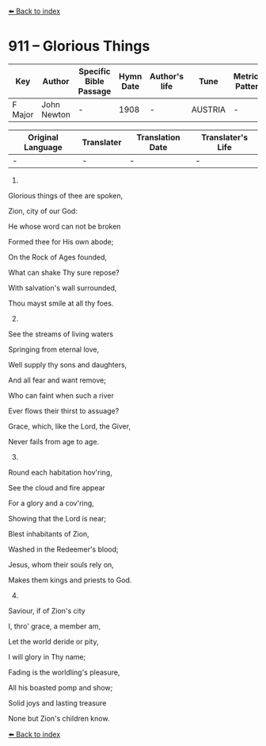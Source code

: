 [⬅️ Back to index](../README.md)

# 911 – Glorious Things

Key | Author   | Specific Bible Passage     |Hymn Date |Author's life |Tune |Metrical Pattern   |Composer/Source
-- | --------- | ---------------------------|----------|--------------|-----|-------------------|-------------  
F Major |John Newton |- |1908 |- |AUSTRIA |- |F. J. Haydn

Original Language | Translater | Translation Date   | Translater's Life  
----------------- | --------- | --------------------|-------------     
\- |- |- |-




1.

Glorious things of thee are spoken,

Zion, city of our God:

He whose word can not be broken

Formed thee for His own abode;

On the Rock of Ages founded,

What can shake Thy sure repose?

With salvation's wall surrounded,

Thou mayst smile at all thy foes.



2.

See the streams of living waters

Springing from eternal love,

Well supply thy sons and daughters,

And all fear and want remove;

Who can faint when such a river

Ever flows their thirst to assuage?

Grace, which, like the Lord, the Giver,

Never fails from age to age.



3.

Round each habitation hov'ring,

See the cloud and fire appear

For a glory and a cov'ring,

Showing that the Lord is near;

Blest inhabitants of Zion,

Washed in the Redeemer's blood;

Jesus, whom their souls rely on,

Makes them kings and priests to God.



4.

Saviour, if of Zion's city 

I, thro' grace, a member am,

Let the world deride or pity,

I will glory in Thy name;

Fading is the worldling's pleasure,

All his boasted pomp and show;

Solid joys and lasting treasure

None but Zion's children know.



[⬅️ Back to index](../README.md)
